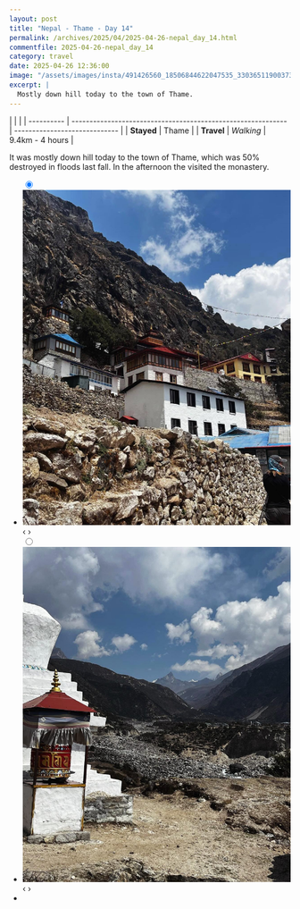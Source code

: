 ```yaml
---
layout: post
title: "Nepal - Thame - Day 14"
permalink: /archives/2025/04/2025-04-26-nepal_day_14.html
commentfile: 2025-04-26-nepal_day_14
category: travel
date: 2025-04-26 12:36:00
image: "/assets/images/insta/491426560_18506844622047535_3303651190037332178_n_18084744685654725.jpg"
excerpt: |
  Mostly down hill today to the town of Thame.
---
```


|            |                                                              |
| ---------- | ------------------------------------------------------------ | ----------------------------- |
| **Stayed** | Thame |
| **Travel** | _Walking_                                                    |   9.4km - 4 hours       |


It was mostly down hill today to the town of Thame, which was 50% destroyed in floods last fall. In the afternoon the visited the monastery.

<ul class="slides">
    <input type="radio" name="radio-btn" id="img-1" checked="checked" />
    <li class="slide-container">
        <div class="slide">
          <a href="/assets/images/insta/491424564_18506844634047535_8766645478708443369_n_18305124076212605.jpg"><img src="/assets/images/insta/491424564_18506844634047535_8766645478708443369_n_18305124076212605.jpg" /></a>
        </div>
    <div class="nav">
      <label for="img-2" class="prev">&#x2039;</label>
      <label for="img-2" class="next">&#x203a;</label>
    </div>
    </li>
    <input type="radio" name="radio-btn" id="img-2" />
    <li class="slide-container">
        <div class="slide">
          <a href="/assets/images/insta/491426560_18506844622047535_3303651190037332178_n_18084744685654725.jpg"><img src="/assets/images/insta/491426560_18506844622047535_3303651190037332178_n_18084744685654725.jpg" /></a>
        </div>
    <div class="nav">
      <label for="img-1" class="prev">&#x2039;</label>
      <label for="img-1" class="next">&#x203a;</label>
    </div>
    </li>
			
<li class="nav-dots">
      <label for="img-1" class="nav-dot" id="img-dot-1"></label>
      <label for="img-2" class="nav-dot" id="img-dot-2"></label>
</li>
</ul>      